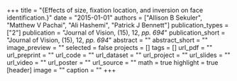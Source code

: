 +++
title = "{Effects of size, fixation location, and inversion on face identification.}"
date = "2015-01-01"
authors = ["Allison B Sekuler", "Matthew V Pachai", "Ali Hashemi", "Patrick J Bennett"]
publication_types = ["2"]
publication = "Journal of Vision, (15), 12, _pp. 694_"
publication_short = "Journal of Vision, (15), 12, _pp. 694_"
abstract = ""
abstract_short = ""
image_preview = ""
selected = false
projects = []
tags = []
url_pdf = ""
url_preprint = ""
url_code = ""
url_dataset = ""
url_project = ""
url_slides = ""
url_video = ""
url_poster = ""
url_source = ""
math = true
highlight = true
[header]
image = ""
caption = ""
+++
